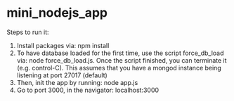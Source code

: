 # mini_nodejs_app

Steps to run it:

1. Install packages via: npm install
2. To have database loaded for the first time, use the script force_db_load via: node force_db_load.js. Once the script finished, you can terminate it (e.g. control-C). This assumes that you have a mongod instance being listening at port 27017 (default)
3. Then, init the app by running: node app.js
4. Go to port 3000, in the navigator: localhost:3000
